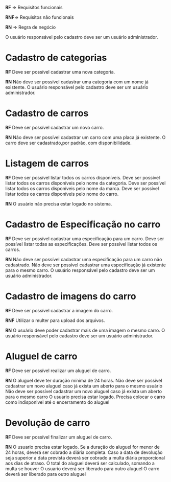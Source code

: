 **RF** => Requisitos funcionais

**RNF**=> Requisitos não funcionais

**RN** => Regra de negócio

O usuário responsável pelo cadastro deve ser um usuário administrador.


# Cadastro de categorias

**RF**
Deve ser possível cadastrar uma nova categoria.

**RN**
Não deve ser possível cadastrar uma categoria com um nome já existente.
O usuário responsável pelo cadastro deve ser um usuário administrador.


# Cadastro de carros

**RF**
Deve ser possível cadastrar um novo carro.

**RN**
Não deve ser possível cadastrar um carro com uma placa já existente.
O carro deve ser cadastrado,por padrão, com disponibilidade.


# Listagem de carros

**RF**
Deve ser possível listar todos os carros disponíveis.
Deve ser possível listar todos os carros disponíveis pelo nome da categoria.
Deve ser possível listar todos os carros disponíveis pelo nome da marca.
Deve ser possível listar todos os carros disponíveis pelo nome do carro.

**RN**
O usuário não precisa estar logado no sistema.


# Cadastro de Especificação no carro

**RF**
Deve ser possível cadastrar uma especificação para um carro.
Deve ser possível listar todas as especificações.
Deve ser possível listar todos os carros.

**RN**
Não deve ser possível cadastrar uma especificação para um carro não cadastrado.
Não deve ser possível cadastrar uma especificação já existente para o mesmo carro.
O usuário responsável pelo cadastro deve ser um usuário administrador.


# Cadastro de imagens do carro

**RF**
Deve ser possível cadastrar a imagem do carro.

**RNF**
Utilizar o multer para upload dos arquivos.

**RN**
O usuário deve poder cadastrar mais de uma imagem o mesmo carro.
O usuário responsável pelo cadastro deve ser um usuário administrador.


# Aluguel de carro

**RF**
Deve ser possível realizar um aluguel de carro.

**RN**
O aluguel deve ter duração mínima de 24 horas.
Não deve ser possível cadastrar um novo aluguel caso já exista um aberto para o mesmo usuário
Não deve ser possível cadastrar um novo aluguel caso já exista um aberto para o mesmo carro
O usuario precisa estar logado.
Precisa colocar o carro como indisponivel até o encerramento do aluguel


# Devolução de carro

**RF**
Deve ser possível finalizar um aluguel de carro.

**RN**
O usuario precisa estar logado.
Se a duração do aluguel for menor de 24 horas, deverá ser cobrado a diária completa.
Caso a data de devolução seja superior a data prevista deverá ser cobrado a multa diária proporcional aos dias de atraso.
O total do aluguel deverá ser calculado, somando a multa se houver
O usuario deverá ser liberado para outro aluguel
O carro deverá ser liberado para outro aluguel
